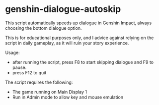 # genshin-dialogue-autoskip

This script automatically speeds up dialogue in Genshin Impact, always choosing the bottom dialogue option. 

This is for educational purposes only, and I advice against relying on the script in daily gameplay, as it will ruin your story experience.

Usage:
- after running the script, press F8 to start skipping dialogue and F9 to pause.
- press F12 to quit

The script requires the following:
- The game running on Main Display 1
- Run in Admin mode to allow key and mouse emulation